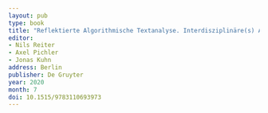 ```yaml
---
layout: pub
type: book
title: "Reflektierte Algorithmische Textanalyse. Interdisziplinäre(s) Arbeiten in der CRETA-Werkstatt"
editor:
- Nils Reiter
- Axel Pichler
- Jonas Kuhn
address: Berlin
publisher: De Gruyter
year: 2020
month: 7
doi: 10.1515/9783110693973
---
```



